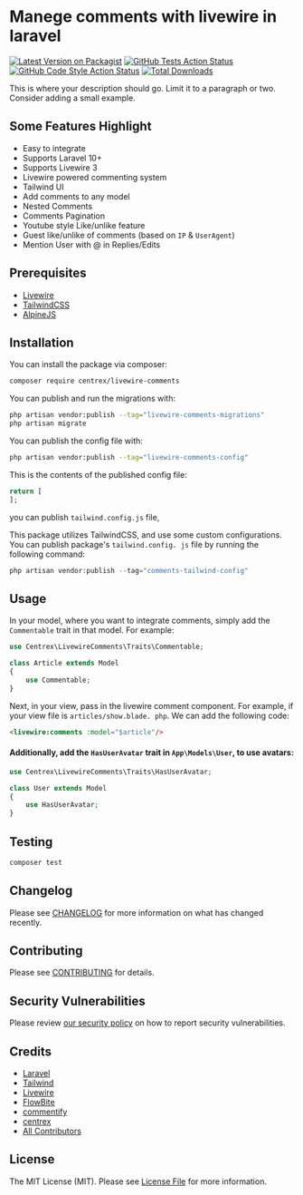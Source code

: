 # Manege comments with livewire in laravel

[![Latest Version on Packagist](https://img.shields.io/packagist/v/centrex/livewire-comments.svg?style=flat-square)](https://packagist.org/packages/centrex/livewire-comments)
[![GitHub Tests Action Status](https://img.shields.io/github/actions/workflow/status/centrex/livewire-comments/run-tests.yml?branch=main&label=tests&style=flat-square)](https://github.com/centrex/livewire-comments/actions?query=workflow%3Arun-tests+branch%3Amain)
[![GitHub Code Style Action Status](https://img.shields.io/github/actions/workflow/status/centrex/livewire-comments/fix-php-code-style-issues.yml?branch=main&label=code%20style&style=flat-square)](https://github.com/centrex/livewire-comments/actions?query=workflow%3A"Fix+PHP+code+style+issues"+branch%3Amain)
[![Total Downloads](https://img.shields.io/packagist/dt/centrex/livewire-comments?style=flat-square)](https://packagist.org/packages/centrex/livewire-comments)


This is where your description should go. Limit it to a paragraph or two. Consider adding a small example.

## Some Features Highlight

- Easy to integrate
- Supports Laravel 10+
- Supports Livewire 3
- Livewire powered commenting system
- Tailwind UI
- Add comments to any model
- Nested Comments
- Comments Pagination
- Youtube style Like/unlike feature
- Guest like/unlike of comments (based on `IP` & `UserAgent`)
- Mention User with @ in Replies/Edits

## Prerequisites

- [Livewire](https://laravel-livewire.com/docs/2.x/installation)
- [TailwindCSS](https://tailwindcss.com/)
- [AlpineJS](https://alpinejs.dev/essentials/installation)

## Installation

You can install the package via composer:

```bash
composer require centrex/livewire-comments
```

You can publish and run the migrations with:

```bash
php artisan vendor:publish --tag="livewire-comments-migrations"
php artisan migrate
```

You can publish the config file with:

```bash
php artisan vendor:publish --tag="livewire-comments-config"
```

This is the contents of the published config file:

```php
return [
];
```

you can publish `tailwind.config.js` file, 

This package utilizes TailwindCSS, and use some custom configurations. You can publish package's `tailwind.config.
js` file by running the following command:

```php
php artisan vendor:publish --tag="comments-tailwind-config"
```

## Usage
In your model, where you want to integrate comments, simply add the `Commentable` trait in that model.
For example: 
```php
use Centrex\LivewireComments\Traits\Commentable;

class Article extends Model
{
    use Commentable;
}
```

Next, in your view, pass in the livewire comment component. For example, if your view file is `articles/show.blade.
php`. We can add the following code:
```html
<livewire:comments :model="$article"/>
```

#### Additionally, add the `HasUserAvatar` trait in `App\Models\User`, to use avatars:
```php
use Centrex\LivewireComments\Traits\HasUserAvatar;

class User extends Model
{
    use HasUserAvatar;
}
```

## Testing

```bash
composer test
```

## Changelog

Please see [CHANGELOG](CHANGELOG.md) for more information on what has changed recently.

## Contributing

Please see [CONTRIBUTING](CONTRIBUTING.md) for details.

## Security Vulnerabilities

Please review [our security policy](../../security/policy) on how to report security vulnerabilities.

## Credits

- [Laravel](https://laravel.com)
- [Tailwind](https://tailwindcss.com/)
- [Livewire](https://laravel-livewire.com/)
- [FlowBite](https://flowbite.com)
- [commentify](https://github.com/usamamuneerchaudhary/commentify/)
- [centrex](https://github.com/centrex)
- [All Contributors](../../contributors)

## License

The MIT License (MIT). Please see [License File](LICENSE.md) for more information.
